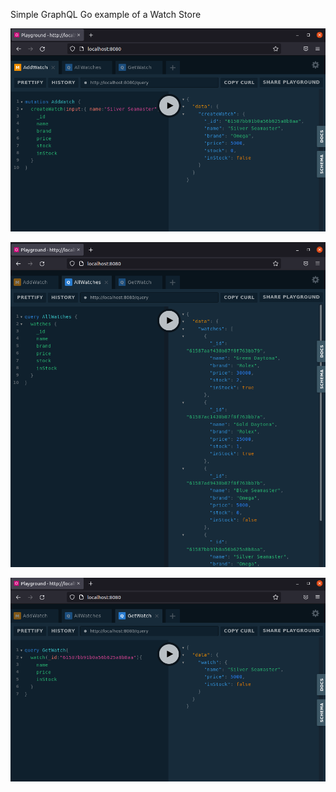 Simple GraphQL Go example of a Watch Store

![Adding Watches](images/AddWatch.png)

![Getting All Watches](images/AllWatches.png)

![Get Watch By ID](images/GetWatch.png)